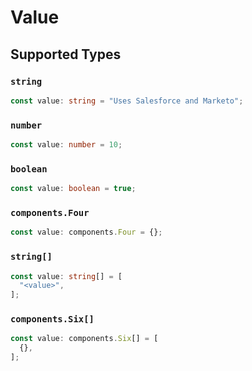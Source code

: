 # Value


## Supported Types

### `string`

```typescript
const value: string = "Uses Salesforce and Marketo";
```

### `number`

```typescript
const value: number = 10;
```

### `boolean`

```typescript
const value: boolean = true;
```

### `components.Four`

```typescript
const value: components.Four = {};
```

### `string[]`

```typescript
const value: string[] = [
  "<value>",
];
```

### `components.Six[]`

```typescript
const value: components.Six[] = [
  {},
];
```

